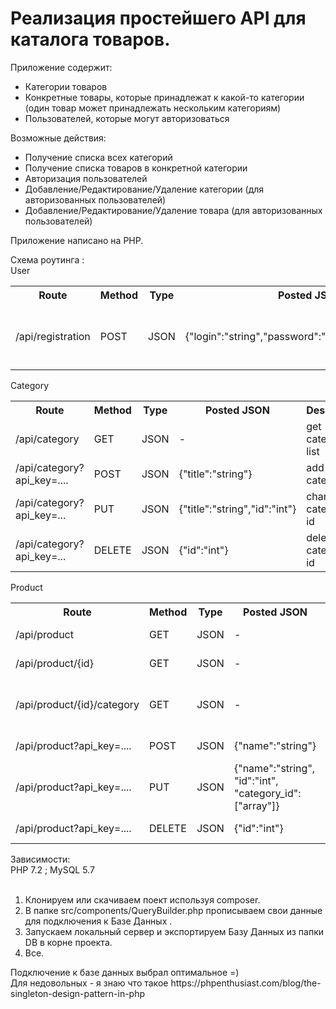 <h1>Реализация простейшего API для каталога товаров.</h1>
Приложение содержит:
<ul>
<li>Категории товаров</li>
<li>Конкретные товары, которые принадлежат к какой-то категории (один товар может принадлежать нескольким категориям)</li>
<li>Пользователей, которые могут авторизоваться</li>
</ul>
Возможные действия:
<ul>
<li>Получение списка всех категорий</li>
<li>Получение списка товаров в конкретной категории</li>
<li>Авторизация пользователей</li>
<li>Добавление/Редактирование/Удаление категории (для авторизованных пользователей)</li>
<li>Добавление/Редактирование/Удаление товара (для авторизованных пользователей)</li>
</ul> 
Приложение написано на PHP.

Схема роутинга :<br>
User
<table>
 <tr>
<th>Route</th> <th>Method</th><th>Type</th><th>Posted JSON</th><th>Description</th>
 </tr>
<tr>
<td>/api/registration</td> <td>POST</td> <td>JSON</td> <td>{"login":"string","password":"string","email":"email"}</td> <td>registration user and get api_key on user email</td>
<tr>
 </table>
 Category
 <table>
 <tr>
<th>Route</th> <th>Method</th><th>Type</th><th>Posted JSON</th><th>Description</th>
 </tr>
<td>/api/category</td> <td>GET</td> <td>JSON</td> <td>-</td> <td>get category list</td>
<tr>
<tr>
<td>/api/category?api_key=....</td> <td>POST</td> <td>JSON</td> <td>{"title":"string"}              </td> <td>add new category</td>
<tr>
<tr>
<td>/api/category?api_key=...</td> <td>PUT</td> <td>JSON</td> <td>{"title":"string","id":"int"}</td> <td>change category by id</td>
<tr>
<tr>
<td>/api/category?api_key=...</td> <td>DELETE</td> <td>JSON</td> <td>{"id":"int"}</td> <td>delete category by id</td>
<tr>  
</table>
Product
<table>
 <tr>
<th>Route</th> <th>Method</th><th>Type</th><th>Posted JSON</th><th>Description</th>
 </tr>
<tr>
<td>/api/product</td> <td>GET</td> <td>JSON</td> <td>-</td> <td>get product list</td>
</tr>
<tr>
<td>/api/product/{id}</td> <td>GET</td> <td>JSON</td> <td>-</td> <td>get product by id</td>
</tr>
<tr>
<td>/api/product/{id}/category</td> <td>GET</td> <td>JSON</td> <td>-</td> <td>get all product in category by category id</td>
</tr>  
<tr>
<td>/api/product?api_key=....</td> <td>POST</td> <td>JSON</td> <td>{"name":"string"}</td> <td>add new product</td>
</tr> 
 <tr>
<td>/api/product?api_key=....</td> <td>PUT</td> <td>JSON</td> <td>{"name":"string",	"id":"int",	"category_id":["array"]}</td> <td>change product</td>
</tr>
<tr>
<td>/api/product?api_key=....</td> <td>DELETE</td> <td>JSON</td> <td>{"id":"int"}</td> <td>delete product</td>
</tr>  
</table> 
Зависимости:<br>
PHP 7.2 ; MySQL 5.7<br><br>
<ol>
<li>Клонируем или скачиваем поект используя composer.</li>
<li>В папке src/components/QueryBuilder.php прописываем свои данные для подключения к Базе Данных .</li>
<li>Запускаем локальный сервер и экспортируем Базу Данных из папки DB в корне проекта.</li>
<li>Все.</li>
</ol> 
Подключение к базе данных выбрал оптимальное =)<br>
Для недовольных - я знаю что такое https://phpenthusiast.com/blog/the-singleton-design-pattern-in-php
